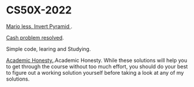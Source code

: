 # CS50X-2022

<a href="https://github.com/RolandGarcia/CS50X-2022/tree/main/Mario-less">Mario less, Invert Pyramid </a>.

<a href="https://github.com/RolandGarcia/CS50X-2022/tree/main/Cash%20">Cash problem resolved</a>.

Simple code, learing and Studying.

<a href="https://cs50.harvard.edu/x/2022/honesty/">Academic Honesty.</a>.Academic Honesty. While these solutions will help you to get through the course without too much effort, you should do your best to figure out a working solution yourself before taking a look at any of my solutions. 

